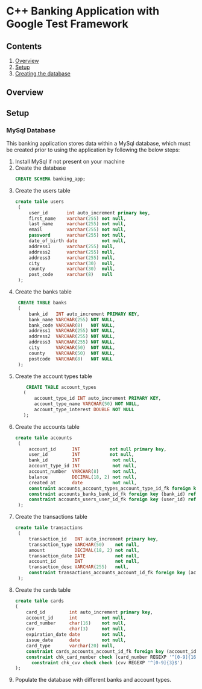 # C++ Banking Application with Google Test Framework

## Contents

1. [Overview](#overview)
2. [Setup](#setup)
3. [Creating the database](#mysql-database)

## Overview

## Setup

### MySql Database 
This banking application stores data within a MySql database, which must be created prior to using the application by following the below steps:

1. Install MySql if not present on your machine
2. Create the database
   ```SQL
   CREATE SCHEMA banking_app;
   ```
4. Create the users table
   ```SQL
   create table users
    (
        user_id       int auto_increment primary key,
        first_name    varchar(255) not null,
        last_name     varchar(255) not null,
        email         varchar(255) not null,
        password      varchar(255) not null,
        date_of_birth date         not null,
        address1      varchar(255) null,
        address2      varchar(255) null,
        address3      varchar(255) null,
        city          varchar(30)  null,
        county        varchar(30)  null,
        post_code     varchar(8)   null
    );
   ```
5. Create the banks table
   ```SQL
    CREATE TABLE banks
    (
        bank_id   INT auto_increment PRIMARY KEY,
        bank_name VARCHAR(255) NOT NULL,
        bank_code VARCHAR(8)   NOT NULL,
        address1  VARCHAR(255) NOT NULL,
        address2  VARCHAR(255) NOT NULL,
        address3  VARCHAR(255) NOT NULL,
        city      VARCHAR(50)  NOT NULL,
        county    VARCHAR(50)  NOT NULL,
        postcode  VARCHAR(8)   NOT NULL
    );
   ```
6. Create the account types table
   ```SQL
       CREATE TABLE account_types
      (
          account_type_id INT auto_increment PRIMARY KEY,
          account_type_name VARCHAR(50) NOT NULL,
          account_type_interest DOUBLE NOT NULL
      );
   ```
7. Create the accounts table
   ```SQL
   create table accounts
    (
        account_id      INT           not null primary key,
        user_id         INT           not null,
        bank_id         INT            not null,
        account_type_id INT            not null,
        account_number  VARCHAR(8)     not null,
        balance         DECIMAL(18, 2) not null,
        created_at      date           not null,
        constraint accounts_account_types_account_type_id_fk foreign key (account_type_id) references account_types (account_type_id),
        constraint accounts_banks_bank_id_fk foreign key (bank_id) references banks (bank_id),
        constraint accounts_users_user_id_fk foreign key (user_id) references users (user_id)
    );
   ```
8. Create the transactions table
   ```SQL
   create table transactions
    (
        transaction_id   INT auto_increment primary key,
        transaction_type VARCHAR(50)    not null,
        amount           DECIMAL(18, 2) not null,
        transaction_date DATE           not null,
        account_id       INT            not null,
        transaction_desc VARCHAR(255)   null,
        constraint transactions_accounts_account_id_fk foreign key (account_id) references accounts (account_id)
    );
   ```
9. Create the cards table
    ```SQL
    create table cards
    (
        card_id         int auto_increment primary key,
        account_id      int         not null,
        card_number     char(16)    not null,
        cvv             char(3)     not null,
        expiration_date date        not null,
        issue_date      date        not null,
        card_type       varchar(20) null,
        constraint cards_accounts_account_id_fk foreign key (account_id) references accounts (account_id),
        constraint chk_card_number check (card_number REGEXP '^[0-9]{16}$'),
    	  constraint chk_cvv check check (cvv REGEXP '^[0-9]{3}$')
    );
    ```
10. Populate the database with different banks and account types.
   
